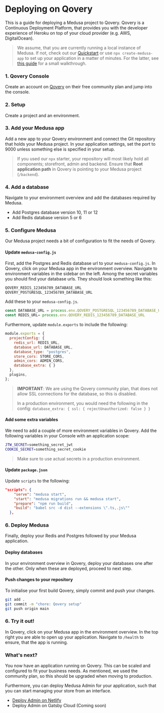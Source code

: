 # Deploying on Qovery

This is a guide for deploying a Medusa project to Qovery. Qovery is a Continuous Deployment Platform, that provides you with the developer experience of Heroku on top of your cloud provider (e.g. AWS, DigitalOcean).

> We assume, that you are currently running a local instance of Medusa. If not, check out our [Quickstart](https://docs.medusajs.com/quickstart/quick-start) or use `npx create-medusa-app` to set up your application in a matter of minutes. For the latter, see [this guide](https://docs.medusajs.com/how-to/create-medusa-app) for a small walkthrough.

### 1. Qovery Console

Create an account on [Qovery](https://www.qovery.com/) on their free community plan and jump into the console.

### 2. Setup

Create a project and an environment.

### 3. Add your Medusa app

Add a new app to your Qovery environment and connect the Git repository that holds your Medusa project. In your application settings, set the port to 9000 unless something else is specified in your setup.

> If you used our `npx` starter, your repository will most likely hold all components; storefront, admin and backend. Ensure that **Root application path** in Qovery is pointing to your Medusa project (`/backend`).

### 4. Add a database

Navigate to your environment overview and add the databases required by Medusa.

- Add Postgres database version 10, 11 or 12
- Add Redis database version 5 or 6

### 5. Configure Medusa

Our Medusa project needs a bit of configuration to fit the needs of Qovery.

#### Update `medusa-config.js`

First, add the Postgres and Redis database url to your `medusa-config.js`. In Qovery, click on your Medusa app in the environment overview. Navigate to environment variables in the sidebar on the left. Among the secret variables you should find your database urls. They should look something like this:

```bash
QOVERY_REDIS_123456789_DATABASE_URL
QOVERY_POSTGRESQL_123456789_DATABASE_URL
```

Add these to your `medusa-config.js`.

```js
const DATABASE_URL = process.env.QOVERY_POSTGRESQL_123456789_DATABASE_URL
const REDIS_URL= process.env.QOVERY_REDIS_123456789_DATABASE_URL
```

Furthermore, update `module.exports` to include the following:

```js
module.exports = {
  projectConfig: {
    redis_url: REDIS_URL,
    database_url: DATABASE_URL,
    database_type: "postgres",
    store_cors: STORE_CORS,
    admin_cors: ADMIN_CORS,
    database_extra: { }
  },
  plugins,
};
```

> **IMPORTANT**: We are using the Qovery community plan, that does not allow SSL connections for the database, so this is disabled.
>
> In a production environment, you would need the following in the config:
> `database_extra: { ssl: { rejectUnauthorized: false } }`

#### Add some extra variables

We need to add a couple of more environment variables in Qovery. Add the following variables in your Console with an application scope:

```bash
JTW_SECRET=something_secret_jwt
COOKIE_SECRET=something_secret_cookie
```

> Make sure to use actual secrets in a production environment.

#### Update `package.json`

Update `scripts` to the following:

```json
"scripts": {
    "serve": "medusa start",
    "start": "medusa migrations run && medusa start",
    "prepare": "npm run build",
    "build": "babel src -d dist --extensions \".ts,.js\""
  },
```

### 6. Deploy Medusa

Finally, deploy your Redis and Postgres followed by your Medusa application.

#### Deploy databases

In your environment overview in Qovery, deploy your databases one after the other. Only when these are deployed, proceed to next step.

#### Push changes to your repository

To initialise your first build Qovery, simply commit and push your changes.

```bash
git add .
git commit -m "chore: Qovery setup"
git push origin main
```

### 6. Try it out!

In Qovery, click on your Medusa app in the environment overview. In the top right you are able to open up your application. Navigate to `/health` to ensure, that the app is running.

### What's next?

You now have an application running on Qovery. This can be scaled and configured to fit your business needs. As mentioned, we used the community plan, so this should be upgraded when moving to production.

Furthermore, you can deploy Medusa Admin for your application, such that you can start managing your store from an interface.

- [Deploy Admin on Netlify](https://docs.medusajs.com/how-to/deploying-admin-on-netlify)
- Deploy Admin on Gatsby Cloud (Coming soon)

